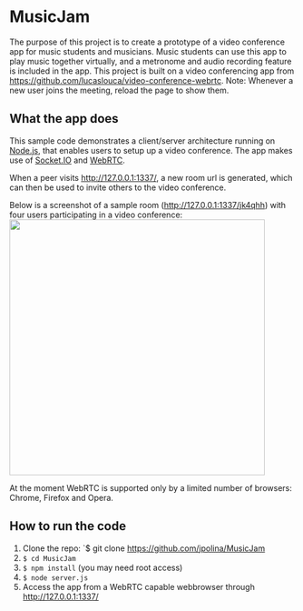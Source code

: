 # MusicJam
The purpose of this project is to create a prototype of a video conference app for music students and musicians. Music students can use this app to play music together virtually, and a metronome and audio recording feature is included in the app. This project is built on a video conferencing app from https://github.com/lucaslouca/video-conference-webrtc.
Note: Whenever a new user joins the meeting, reload the page to show them.

## What the app does
This sample code demonstrates a client/server architecture running on <a href="https://nodejs.org" target="_blank">Node.js</a>, that enables users to setup up a video conference. The app makes use of <a href="http://socket.io" target="_blank">Socket.IO</a> and <a href="http://www.webrtc.org" target="_blank">WebRTC</a>.

When a peer visits <a href="http://127.0.0.1:1337/" target="_blank">http://127.0.0.1:1337/</a>, a new room url is generated, which can then be used to invite others to the video conference.

Below is a screenshot of a sample room (<a href="http://127.0.0.1:1337/jk4qhh" target="_blank">http://127.0.0.1:1337/jk4qhh</a>) with four users participating in a video conference:<br>
<img src="https://cloud.githubusercontent.com/assets/10542894/7550897/538ec66a-f674-11e4-9f52-b0f5a5b9911d.png" width="450"/>

At the moment WebRTC is supported only by a limited number of browsers: Chrome, Firefox and Opera.

## How to run the code
1. Clone the repo: `$ git clone https://github.com/jpolina/MusicJam
2. `$ cd MusicJam `
3. `$ npm install` (you may need root access)
4. `$ node server.js`
5. Access the app from a WebRTC capable webbrowser through <a href="http://127.0.0.1:1337/" target="_blank">http://127.0.0.1:1337/</a>

